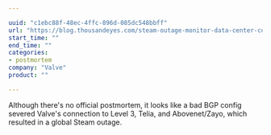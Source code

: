 ```yaml
---

uuid: "c1ebc88f-48ec-4ffc-896d-085dc548bbff"
url: "https://blog.thousandeyes.com/steam-outage-monitor-data-center-connectivity/"
start_time: ""
end_time: ""
categories:
- postmortem
company: "Valve"
product: ""

---
```


Although there's no official postmortem, it looks like a bad BGP config severed Valve's connection to Level 3, Telia, and Abovenet/Zayo, which resulted in a global Steam outage.
